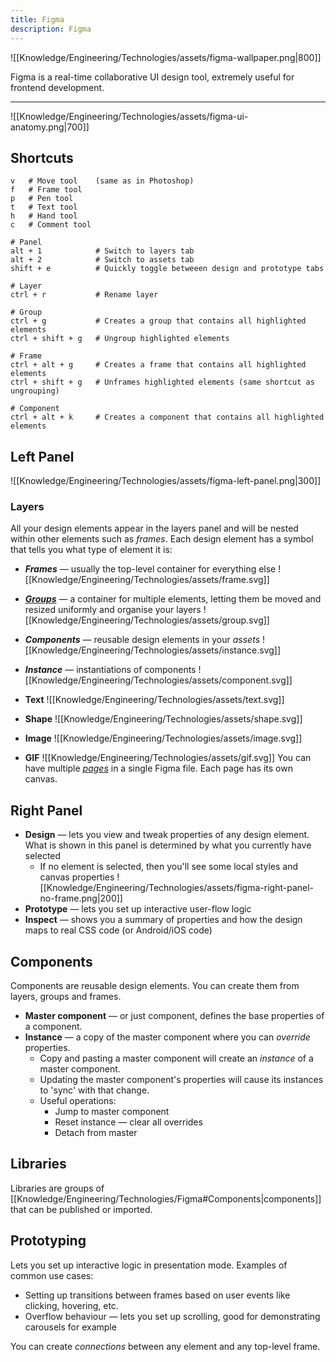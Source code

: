 ```yaml
---
title: Figma
description: Figma
---
```


![[Knowledge/Engineering/Technologies/assets/figma-wallpaper.png|800]]

Figma is a real-time collaborative UI design tool, extremely useful for frontend development.

---

![[Knowledge/Engineering/Technologies/assets/figma-ui-anatomy.png|700]]

## Shortcuts
```shell
v   # Move tool    (same as in Photoshop)
f   # Frame tool
p   # Pen tool
t   # Text tool   
h   # Hand tool
c   # Comment tool

# Panel
alt + 1            # Switch to layers tab
alt + 2            # Switch to assets tab
shift + e          # Quickly toggle betweeen design and prototype tabs

# Layer
ctrl + r           # Rename layer

# Group
ctrl + g           # Creates a group that contains all highlighted elements
ctrl + shift + g   # Ungroup highlighted elements

# Frame
ctrl + alt + g     # Creates a frame that contains all highlighted elements
ctrl + shift + g   # Unframes highlighted elements (same shortcut as ungrouping)

# Component
ctrl + alt + k     # Creates a component that contains all highlighted elements
```

## Left Panel
![[Knowledge/Engineering/Technologies/assets/figma-left-panel.png|300]]
### **Layers**
All your design elements appear in the layers panel and will be nested within other elements such as *frames*. Each design element has a symbol that tells you what type of element it is:
- ***Frames** —* usually the top-level container for everything else
    ![[Knowledge/Engineering/Technologies/assets/frame.svg]]
- **[*Groups*](https://www.figma.com/best-practices/groups-versus-frames/)** —  a container for multiple elements, letting them be moved and resized uniformly and organise your layers
    ![[Knowledge/Engineering/Technologies/assets/group.svg]]
- ***Components*** — reusable design elements in your *assets*
    ![[Knowledge/Engineering/Technologies/assets/instance.svg]]

- ***Instance*** — instantiations of components
    ![[Knowledge/Engineering/Technologies/assets/component.svg]]
- **Text**
    ![[Knowledge/Engineering/Technologies/assets/text.svg]]
- **Shape**
    ![[Knowledge/Engineering/Technologies/assets/shape.svg]]
- **Image**
    ![[Knowledge/Engineering/Technologies/assets/image.svg]]
- **GIF**
    ![[Knowledge/Engineering/Technologies/assets/gif.svg]]
You can have multiple *[pages](https://help.figma.com/hc/en-us/articles/360038511293)* in a single Figma file. Each page has its own canvas.

## Right Panel
- **Design** — lets you view and tweak properties of any design element. What is shown in this panel is determined by what you currently have selected
    - If no element is selected, then you'll see some local styles and canvas properties
        ![[Knowledge/Engineering/Technologies/assets/figma-right-panel-no-frame.png|200]]
- **Prototype** — lets you set up interactive user-flow logic
- **Inspect** — shows you a summary of properties and how the design maps to real CSS code (or Android/iOS code)

## Components
Components are reusable design elements. You can create them from layers, groups and frames.
- **Master component** — or just component, defines the base properties of a component.
- **Instance** — a copy of the master component where you can *override* properties.
    - Copy and pasting a master component will create an *instance* of a master component.
    - Updating the master component's properties will cause its instances to 'sync' with that change.
    - Useful operations:
        - Jump to master component
        - Reset instance — clear all overrides
        - Detach from master

## Libraries
Libraries are groups of [[Knowledge/Engineering/Technologies/Figma#Components|components]] that can be published or imported.

## Prototyping
Lets you set up interactive logic in presentation mode. Examples of common use cases:
- Setting up transitions between frames based on user events like clicking, hovering, etc.
- Overflow behaviour — lets you set up scrolling, good for demonstrating carousels for example

You can create *connections* between any element and any top-level frame.

